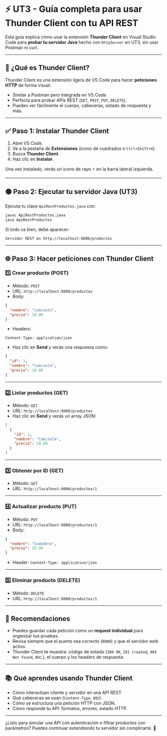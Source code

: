 # ⚡ UT3 - Guía completa para usar Thunder Client con tu API REST

Esta guía explica cómo usar la extensión **Thunder Client** en Visual Studio Code para **probar tu servidor Java** hecho con `HttpServer` en UT3, sin usar Postman ni curl.

---

## 🔌 ¿Qué es Thunder Client?

Thunder Client es una extensión ligera de VS Code para hacer **peticiones HTTP** de forma visual:

* Similar a Postman pero integrada en VS Code.
* Perfecta para probar APIs REST (`GET`, `POST`, `PUT`, `DELETE`).
* Puedes ver fácilmente el cuerpo, cabeceras, estado de respuesta y más.

---

## ✅ Paso 1: Instalar Thunder Client

1. Abre VS Code.
2. Ve a la pestaña de **Extensiones** (icono de cuadrados o `Ctrl+Shift+X`).
3. Busca **Thunder Client**.
4. Haz clic en **Instalar**.

Una vez instalado, verás un icono de rayo ⚡ en la barra lateral izquierda.

---

## 🟢 Paso 2: Ejecutar tu servidor Java (UT3)

Ejecuta tu clase `ApiRestProductos.java` con:

```bash
javac ApiRestProductos.java
java ApiRestProductos
```

Si todo va bien, debe aparecer:

```
Servidor REST en http://localhost:8000/productos
```

---

## 🌐 Paso 3: Hacer peticiones con Thunder Client

### 1️⃣ Crear producto (POST)

* Método: `POST`
* URL: `http://localhost:8000/productos`
* Body:

```json
{
  "nombre": "Camiseta",
  "precio": 19.99
}
```

* Headers:

```
Content-Type: application/json
```

* Haz clic en **Send** y verás una respuesta como:

```json
{
  "id": 1,
  "nombre": "Camiseta",
  "precio": 19.99
}
```

---

### 2️⃣ Listar productos (GET)

* Método: `GET`
* URL: `http://localhost:8000/productos`
* Haz clic en **Send** y verás un array JSON:

```json
[
  {
    "id": 1,
    "nombre": "Camiseta",
    "precio": 19.99
  }
]
```

---

### 3️⃣ Obtener por ID (GET)

* Método: `GET`
* URL: `http://localhost:8000/productos/1`

---

### 4️⃣ Actualizar producto (PUT)

* Método: `PUT`
* URL: `http://localhost:8000/productos/1`
* Body:

```json
{
  "nombre": "Sudadera",
  "precio": 29.99
}
```

* Header: `Content-Type: application/json`

---

### 5️⃣ Eliminar producto (DELETE)

* Método: `DELETE`
* URL: `http://localhost:8000/productos/1`

---

## 🎯 Recomendaciones

* Puedes guardar cada petición como un **request individual** para organizar tus pruebas.
* Revisa siempre que el puerto sea correcto (`8000`) y que el servidor esté activo.
* Thunder Client te muestra: código de estado (`200 OK`, `201 Created`, `404 Not Found`, etc.), el cuerpo y los headers de respuesta.

---

## 📚 Qué aprendes usando Thunder Client

* Cómo interactúan cliente y servidor en una API REST.
* Qué cabeceras se usan (`Content-Type`, etc).
* Cómo se estructura una petición HTTP con JSON.
* Cómo responde tu API: formatos, errores, estado HTTP.

---

¿Listo para simular una API con autenticación o filtrar productos con parámetros? Puedes continuar extendiendo tu servidor sin complicarte. 💪
